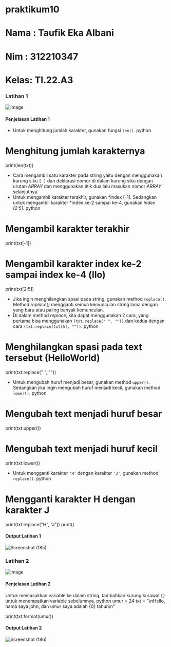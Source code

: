 # praktikum10
# Nama : Taufik Eka Albani
# Nim  : 312210347
# Kelas: TI.22.A3

### Latihan 1
![image](https://user-images.githubusercontent.com/115517181/212907829-eee1256b-4119-403b-be52-6d0677092e49.png)


#### Penjelasan Latihan 1
* Untuk menghitung jumlah karakter, gunakan fungsi `len()`.
python
# Menghitung jumlah karakternya
print(len(txt))


* Cara mengambil satu karakter pada string yaitu dengan menggunakan kurung siku `[ ]` dan deklarasi nomor di dalam kurung siku dengan urutan *ARRAY* dan menggunakan titik dua lalu masukan nomor *ARRAY* selanjutnya.
* Untuk mengambil karakter terakhir, gunakan *index [-1]. Sedangkan untuk mengambil karakter *index ke-2 sampai ke-4, gunakan *index [2:5]*.
python
# Mengambil karakter terakhir
print(txt[-1])
# Mengambil karakter index ke-2 sampai index ke-4 (llo)
print(txt[2:5])


* Jika ingin menghilangkan spasi pada string, gunakan method `replace()`. Method *replace()* mengganti semua kemunculan string lama dengan yang baru atau paling banyak kemunculan.
* Di dalam method *replace*, kita dapat menggunakan 2 cara, yang pertama bisa menggunakan `(txt.replace(" ", ""))` dan kedua dengan cara `(txt.replace(txt[5], ""))`.
python
# Menghilangkan spasi pada text tersebut (HelloWorld)
print(txt.replace(" ", ""))


* Untuk mengubah huruf menjadi besar, gunakan method `upper()`. Sedangkan jika ingin mengubah huruf menjadi kecil, gunakan method `lower()`.
python
# Mengubah text menjadi huruf besar
print(txt.upper())
# Mengubah text menjadi huruf kecil
print(txt.lower())


* Untuk mengganti karakter `'H'` dengan karakter `'J'`, gunakan method `replace()`.
python
# Mengganti karakter H dengan karakter J
print(txt.replace("H", "J"))
print()


#### Output Latihan 1
![Screenshot (185)](https://user-images.githubusercontent.com/115517181/212908778-e5216f2d-e4b2-4a8a-981f-7d3a836419f5.png)



### Latihan 2
![image](https://user-images.githubusercontent.com/115517181/212907978-db76ae3f-944e-486b-8433-2e2eb6dd358e.png)

#### Penjelasan Latihan 2
Untuk memasukkan variable ke dalam string, tambahkan kurung kurawal `{}` untuk menempatkan variable sebelumnya.
python
umur = 24
txt = "\nHello, nama saya john, dan umur saya adalah {0} tahun\n"

print(txt.format(umur))


#### Output Latihan 2
![Screenshot (186)](https://user-images.githubusercontent.com/115517181/212908908-2f5574b3-6b42-4d6c-be92-a0261897288f.png)
